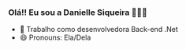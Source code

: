 ### Olá!! Eu sou a Danielle Siqueira 🙆🏻‍♀️ 

- 🔭 Trabalho como desenvolvedora Back-end .Net
- 😄 Pronouns: Ela/Dela

<!--
**daniellesiq/daniellesiq** is a ✨ _special_ ✨ repository because its `README.md` (this file) appears on your GitHub profile.

Here are some ideas to get you started:

 🔭 I’m currently working on back-end C#
 🌱 I’m currently learning C#
- 👯 I’m looking to collaborate on ...
- 🤔 I’m looking for help with ...
- 💬 Ask me about ...
- 📫 How to reach me: ...
 😄 Pronouns: She/Her
- ⚡ Fun fact: ...
-->
